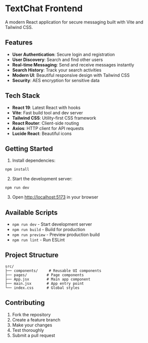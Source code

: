 # TextChat Frontend

A modern React application for secure messaging built with Vite and Tailwind CSS.

## Features

- **User Authentication**: Secure login and registration
- **User Discovery**: Search and find other users
- **Real-time Messaging**: Send and receive messages instantly
- **Search History**: Track your search activities
- **Modern UI**: Beautiful responsive design with Tailwind CSS
- **Security**: AES encryption for sensitive data

## Tech Stack

- **React 19**: Latest React with hooks
- **Vite**: Fast build tool and dev server
- **Tailwind CSS**: Utility-first CSS framework
- **React Router**: Client-side routing
- **Axios**: HTTP client for API requests
- **Lucide React**: Beautiful icons

## Getting Started

1. Install dependencies:
```bash
npm install
```

2. Start the development server:
```bash
npm run dev
```

3. Open [http://localhost:5173](http://localhost:5173) in your browser

## Available Scripts

- `npm run dev` - Start development server
- `npm run build` - Build for production
- `npm run preview` - Preview production build
- `npm run lint` - Run ESLint

## Project Structure

```
src/
├── components/     # Reusable UI components
├── pages/         # Page components
├── App.jsx        # Main app component
├── main.jsx       # App entry point
└── index.css      # Global styles
```

## Contributing

1. Fork the repository
2. Create a feature branch
3. Make your changes
4. Test thoroughly
5. Submit a pull request
